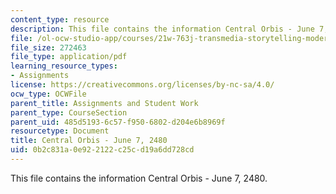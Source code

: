 ```yaml
---
content_type: resource
description: This file contains the information Central Orbis - June 7, 2480.
file: /ol-ocw-studio-app/courses/21w-763j-transmedia-storytelling-modern-science-fiction-spring-2014/0b2c831a0e922122c25cd19a6dd728cd_MIT21W_763JS14_6-07-2480.pdf
file_size: 272463
file_type: application/pdf
learning_resource_types:
- Assignments
license: https://creativecommons.org/licenses/by-nc-sa/4.0/
ocw_type: OCWFile
parent_title: Assignments and Student Work
parent_type: CourseSection
parent_uid: 485d5193-6c57-f950-6802-d204e6b8969f
resourcetype: Document
title: Central Orbis - June 7, 2480
uid: 0b2c831a-0e92-2122-c25c-d19a6dd728cd
---
```

This file contains the information Central Orbis - June 7, 2480.